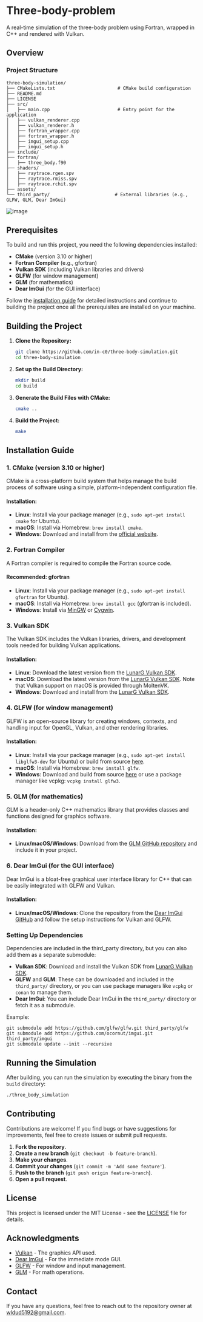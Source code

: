 # Three-body-problem
A real-time simulation of the three-body problem using Fortran, wrapped in C++ and rendered with Vulkan.


## Overview
### Project Structure
```
three-body-simulation/
├── CMakeLists.txt                       # CMake build configuration
├── README.md            
├── LICENSE             
├── src/                 
│   ├── main.cpp                         # Entry point for the application
│   ├── vulkan_renderer.cpp   
│   ├── vulkan_renderer.h     
│   ├── fortran_wrapper.cpp   
│   ├── fortran_wrapper.h     
│   ├── imgui_setup.cpp       
│   ├── imgui_setup.h        
├── include/             
├── fortran/             
│   ├── three_body.f90   
├── shaders/             
│   ├── raytrace.rgen.spv  
│   ├── raytrace.rmiss.spv 
│   ├── raytrace.rchit.spv 
├── assets/              
└── third_party/                        # External libraries (e.g., GLFW, GLM, Dear ImGui)
```

![image](https://github.com/user-attachments/assets/e82e1fc2-c26a-4bc9-b989-976cfd26509a)


## Prerequisites

To build and run this project, you need the following dependencies installed:

- **CMake** (version 3.10 or higher)
- **Fortran Compiler** (e.g., gfortran)
- **Vulkan SDK** (including Vulkan libraries and drivers)
- **GLFW** (for window management)
- **GLM** (for mathematics)
- **Dear ImGui** (for the GUI interface)

Follow the [installation guide](#installation-guide) for detailed instructions and continue to building the project once all the prerequisites are installed on your machine.

## Building the Project

1. **Clone the Repository:**

    ```bash
    git clone https://github.com/in-c0/three-body-simulation.git
    cd three-body-simulation
    ```

2. **Set up the Build Directory:**

    ```bash
    mkdir build
    cd build
    ```

3. **Generate the Build Files with CMake:**

    ```bash
    cmake ..
    ```

4. **Build the Project:**

    ```bash
    make
    ```


## Installation Guide
[](#installation-guide)

### 1. CMake (version 3.10 or higher)
CMake is a cross-platform build system that helps manage the build process of software using a simple, platform-independent configuration file.

#### Installation:
- **Linux**: Install via your package manager (e.g., `sudo apt-get install cmake` for Ubuntu).
- **macOS**: Install via Homebrew: `brew install cmake`.
- **Windows**: Download and install from the [official website](https://cmake.org/download/).

### 2. Fortran Compiler
A Fortran compiler is required to compile the Fortran source code.

#### Recommended: gfortran
- **Linux**: Install via your package manager (e.g., `sudo apt-get install gfortran` for Ubuntu).
- **macOS**: Install via Homebrew: `brew install gcc` (gfortran is included).
- **Windows**: Install via [MinGW](http://www.mingw.org/) or [Cygwin](https://www.cygwin.com/).

### 3. Vulkan SDK
The Vulkan SDK includes the Vulkan libraries, drivers, and development tools needed for building Vulkan applications.

#### Installation:
- **Linux**: Download the latest version from the [LunarG Vulkan SDK](https://vulkan.lunarg.com/sdk/home).
- **macOS**: Download the latest version from the [LunarG Vulkan SDK](https://vulkan.lunarg.com/sdk/home). Note that Vulkan support on macOS is provided through MoltenVK.
- **Windows**: Download and install from the [LunarG Vulkan SDK](https://vulkan.lunarg.com/sdk/home).

### 4. GLFW (for window management)
GLFW is an open-source library for creating windows, contexts, and handling input for OpenGL, Vulkan, and other rendering libraries.

#### Installation:
- **Linux**: Install via your package manager (e.g., `sudo apt-get install libglfw3-dev` for Ubuntu) or build from source [here](https://www.glfw.org/download.html).
- **macOS**: Install via Homebrew: `brew install glfw`.
- **Windows**: Download and build from source [here](https://www.glfw.org/download.html) or use a package manager like vcpkg: `vcpkg install glfw3`.

### 5. GLM (for mathematics)
GLM is a header-only C++ mathematics library that provides classes and functions designed for graphics software.

#### Installation:
- **Linux/macOS/Windows**: Download from the [GLM GitHub repository](https://github.com/g-truc/glm) and include it in your project.

### 6. Dear ImGui (for the GUI interface)
Dear ImGui is a bloat-free graphical user interface library for C++ that can be easily integrated with GLFW and Vulkan.

#### Installation:
- **Linux/macOS/Windows**: Clone the repository from the [Dear ImGui GitHub](https://github.com/ocornut/imgui) and follow the setup instructions for Vulkan and GLFW.


### Setting Up Dependencies

Dependencies are included in the third_party directory, but you can also add them as a separate submodule:

- **Vulkan SDK**: Download and install the Vulkan SDK from [LunarG Vulkan SDK](https://vulkan.lunarg.com/).
- **GLFW** and **GLM**: These can be downloaded and included in the `third_party/` directory, or you can use package managers like `vcpkg` or `conan` to manage them.
- **Dear ImGui**: You can include Dear ImGui in the `third_party/` directory or fetch it as a submodule.

Example:
```
git submodule add https://github.com/glfw/glfw.git third_party/glfw
git submodule add https://github.com/ocornut/imgui.git third_party/imgui
git submodule update --init --recursive
```


## Running the Simulation

After building, you can run the simulation by executing the binary from the `build` directory:

```bash
./three_body_simulation
```

## Contributing

Contributions are welcome! If you find bugs or have suggestions for improvements, feel free to create issues or submit pull requests.

1. **Fork the repository**.
2. **Create a new branch** (`git checkout -b feature-branch`).
3. **Make your changes**.
4. **Commit your changes** (`git commit -m 'Add some feature'`).
5. **Push to the branch** (`git push origin feature-branch`).
6. **Open a pull request**.

## License

This project is licensed under the MIT License - see the [LICENSE](LICENSE) file for details.

## Acknowledgments

- [Vulkan](https://vulkan.lunarg.com/) - The graphics API used.
- [Dear ImGui](https://github.com/ocornut/imgui) - For the immediate mode GUI.
- [GLFW](https://www.glfw.org/) - For window and input management.
- [GLM](https://glm.g-truc.net/0.9.9/index.html) - For math operations.

## Contact

If you have any questions, feel free to reach out to the repository owner at [wldud5192@gmail.com](mailto:wldud5192@gmail.com).

